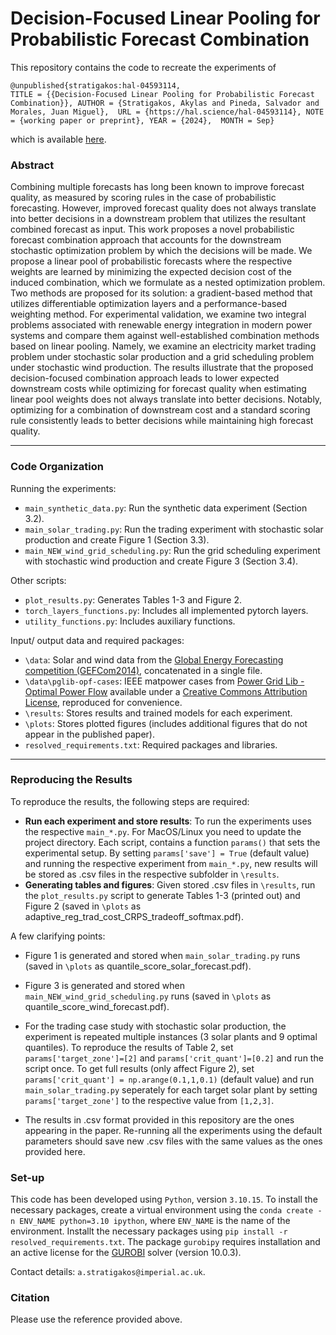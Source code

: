 # Decision-Focused Linear Pooling for Probabilistic Forecast Combination

This repository contains the code to recreate the experiments of

```
@unpublished{stratigakos:hal-04593114,
TITLE = {{Decision-Focused Linear Pooling for Probabilistic Forecast Combination}}, AUTHOR = {Stratigakos, Akylas and Pineda, Salvador and Morales, Juan Miguel},  URL = {https://hal.science/hal-04593114}, NOTE = {working paper or preprint}, YEAR = {2024},  MONTH = Sep}
```

which is available [here](https://hal.science/hal-04593114).

### Abstract

Combining multiple forecasts has long been known to improve forecast quality, as measured by scoring rules in the case of probabilistic forecasting.
However, improved forecast quality does not always translate into better decisions in a downstream problem that utilizes the resultant combined forecast as input.
This work proposes a novel probabilistic forecast combination approach that accounts for the downstream stochastic optimization problem by which the decisions will be made.
We propose a linear pool of probabilistic forecasts where the respective weights are learned by minimizing the expected decision cost of the induced combination,
which we formulate as a nested optimization problem.
Two methods are proposed for its solution:
a gradient-based method that utilizes differentiable optimization layers and a performance-based weighting method.
For experimental validation, we examine two integral problems associated with renewable energy integration in modern power systems and compare them against well-established combination methods based on linear pooling.
Namely, we examine an electricity market trading problem under stochastic solar production
and a grid scheduling problem under stochastic wind production.
The results illustrate that the proposed decision-focused combination approach leads to lower expected downstream costs while optimizing for forecast quality when estimating linear pool weights does not always translate into better decisions.
Notably, optimizing for a combination of downstream cost and a standard scoring rule consistently leads to better decisions while maintaining high forecast quality.

---

### Code Organization

Running the experiments:
- ```main_synthetic_data.py```: Run the synthetic data experiment (Section 3.2).
- ```main_solar_trading.py```: Run the trading experiment with stochastic solar production and create Figure 1 (Section 3.3).
- ```main_NEW_wind_grid_scheduling.py```: Run the grid scheduling experiment with stochastic wind production and create Figure 3 (Section 3.4).

Other scripts:
- ```plot_results.py```: Generates Tables 1-3 and Figure 2.
- ```torch_layers_functions.py```: Includes all implemented pytorch layers.
- ```utility_functions.py```: Includes auxiliary functions.

Input/ output data and required packages:
- ```\data```: Solar and wind data from the [Global Energy Forecasting competition (GEFCom2014)](https://www.sciencedirect.com/science/article/pii/S0169207016000133?via=ihub#s000140), 
concatenated in a single file.
- ```\data\pglib-opf-cases```: IEEE matpower cases from [Power Grid Lib - Optimal Power Flow](https://github.com/power-grid-lib/pglib-opf) available under a [Creative Commons Attribution License](https://creativecommons.org/licenses/by/4.0/), reproduced for convenience.
- ```\results```: Stores results and trained models for each experiment.
- ```\plots```: Stores plotted figures (includes additional figures that do not appear in the published paper).
- ```resolved_requirements.txt```: Required packages and libraries.
---

### Reproducing the Results

To reproduce the results, the following steps are required:
- **Run each experiment and store results**: To run the experiments uses the respective ```main_*.py```. 
For MacOS/Linux you need to update the project directory.
Each script, contains a function ```params()``` that sets the experimental setup. By setting ```params['save'] = True``` (default value) and running the respective experiment from ```main_*.py```, new results will be stored as .csv files in the respective subfolder in ```\results```.
- **Generating tables and figures**: Given stored .csv files in ```\results```, run the ```plot_results.py``` script to generate Tables 1-3 (printed out) and Figure 2 (saved in ```\plots``` as adaptive_reg_trad_cost_CRPS_tradeoff_softmax.pdf).

A few clarifying points:
- Figure 1 is generated and stored when ```main_solar_trading.py``` runs (saved in ```\plots``` as quantile_score_solar_forecast.pdf).
- Figure 3 is generated and stored when ```main_NEW_wind_grid_scheduling.py``` runs (saved in ```\plots``` as quantile_score_wind_forecast.pdf).
- For the trading case study with stochastic solar production, 
the experiment is repeated multiple instances (3 solar plants and 9 optimal quantiles). 
To reproduce the results of Table 2, set ```params['target_zone']=[2]``` and ```params['crit_quant']=[0.2]``` and run the script once. 
To get full results (only affect Figure 2), set ```params['crit_quant'] = np.arange(0.1,1,0.1)``` (default value) 
and run ```main_solar_trading.py``` seperately for each target solar plant by setting ```params['target_zone']``` to the respective value from ```[1,2,3]```. 

- The results in .csv format provided in this repository are the ones appearing in the paper. Re-running all the experiments using the default parameters should save new .csv files with the same values as the ones provided here.


### Set-up

This code has been developed using ```Python```, version ```3.10.15```. To install the necessary packages, create a virtual environment using the ```conda create -n ENV_NAME python=3.10 ipython```, where ```ENV_NAME``` is the name of the environment.
Installt the necessary packages using ```pip install -r resolved_requirements.txt```.
The package ```gurobipy``` requires installation and an active license for the [GUROBI](https://www.gurobi.com/academia/academic-program-and-licenses/) solver (version 10.0.3).

Contact details: ```a.stratigakos@imperial.ac.uk```.

### Citation
Please use the reference provided above.
